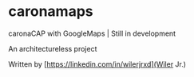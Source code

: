 # caronamaps
caronaCAP with GoogleMaps | Still in development

An architectureless project

Written by [https://linkedin.com/in/wilerjrxd](Wiler Jr.)
